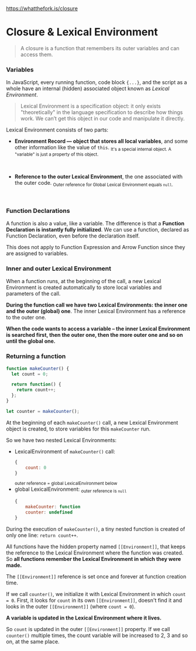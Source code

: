 https://whatthefork.is/closure

# Closure & Lexical Environment
>A closure is a function that remembers its outer variables and can access them.

### Variables
In JavaScript, every running function, code block `{...}`, and the script as a whole have an internal (hidden) associated object known as *Lexical Environment*.

>Lexical Environment is a specification object: it only exists "theoretically" in the language specification to describe how things work. We can’t get this object in our code and manipulate it directly.

Lexical Environment consists of two parts:

- **Environment Record — object that stores all local variables**, and some other information like the value of `this`.
<sub>It's a special internal object. A "variable" is just a property of this object.</sub>
<br />

- **Reference to the outer Lexical Environment**, the one associated with the outer code.
<sub>Outer reference for Global Lexical Environment equals `null`. </sub>
<br />

### Function Declarations
A function is also a value, like a variable. The difference is that a **Function Declaration is instantly fully initialized**. We can use a function, declared as Function Declaration, even before the declaration itself.

This does not apply to Function Expression and Arrow Function since they are assigned to variables.

### Inner and outer Lexical Environment
When a function runs, at the beginning of the call, a new Lexical Environment is created automatically to store local variables and parameters of the call.

**During the function call we have two Lexical Environments: the inner one and the outer (global) one**. The inner Lexical Environment has a reference to the outer one.

**When the code wants to access a variable – the inner Lexical Environment is searched first, then the outer one, then the more outer one and so on until the global one.**

### Returning a function
```js
function makeCounter() {
  let count = 0;

  return function() {
    return count++;
  };
}

let counter = makeCounter();
```

At the beginning of each `makeCounter()` call, a new Lexical Environment object is created, to store variables for this `makeCounter` run.

So we have two nested Lexical Environments:
- LexicalEnvironment of `makeCounter()` call:
  ```js
  {
      count: 0
  }
  ```
    <sub>outer reference = global LexicalEnvironment below</sub>
    <br/>
- global LexicalEnvironment:
    <sub>outer reference is `null`</sub>
    ```js
    {
        makeCounter: function
        counter: undefined
    }
    ```

During the execution of `makeCounter()`, a tiny nested function is created of only one line: `return count++`.

All functions have the hidden property named `[[Environment]]`, that keeps the reference to the Lexical Environment where the function was created. So **all functions remember the Lexical Environment in which they were made.**

The `[[Environment]]` reference is set once and forever at function creation time.

If we call `counter()`, we initialize it with Lexical Environment in which `count = 0`. First, it looks for `count` in its own `[[Environment]]`, doesn't find it and looks in the outer `[[Environment]]` (where `count = 0`).

**A variable is updated in the Lexical Environment where it lives.**

So `count` is updated in the outer `[[Environment]]` property. If we call `counter()` multiple times, the count variable will be increased to 2, 3 and so on, at the same place.
